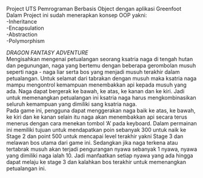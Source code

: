 Project UTS Pemrograman Berbasis Object dengan aplikasi Greenfoot
<br>Dalam Project ini sudah menerapkan konsep OOP yakni:
<br>-Inheritance
<br>-Encapsulation
<br>-Abstraction
<br>-Polymorphism

*DRAGON FANTASY ADVENTURE*
<br> Mengisahkan mengenai petualangan seorang ksatria naga di tengah hutan dan pegunungan,  naga yang bertemu dengan beberapa gerombolan musuh seperti naga - naga liar serta bos yang menjadi musuh terakhir dalam petualangan. Untuk selamat dari tabrakan dengan musuh maka ksatria naga mampu mengontrol  kemampuan menembakkan api kepada musuh yang ada. Naga dapat bergerak ke bawah, ke atas, ke kanan dan ke kiri. Jadi untuk memenangkan petualangan ini ksatria naga harus mengkombinasikan seluruh kemampuan yang dimiliki sang ksatria naga.
<br>Pada game ini, pengguna dapat menggerakan naga baik ke atas, ke bawah, ke kiri dan ke kanan selain itu naga akan menembakkan api secara terus menerus dengan cara menekan tombol ‘A’ pada keyboard. Dalam permainan ini memiliki tujuan untuk mendapatkan poin sebanyak 300 untuk naik ke Stage 2 dan point 500 untuk mencapai level terakhir yakni Stage 3 dan melawan bos utama dari game ini. Sedangkan jika naga terkena atau tertabrak musuh akan terjadi pengurangan nyawa sebanyak 1 nyawa, nyawa yang dimiliki naga ialah 10. Jadi manfaatkan setiap nyawa yang ada hingga dapat melaju ke stage 3 dan kalahkan bos terakhir untuk memenangkan petualangan ini.
